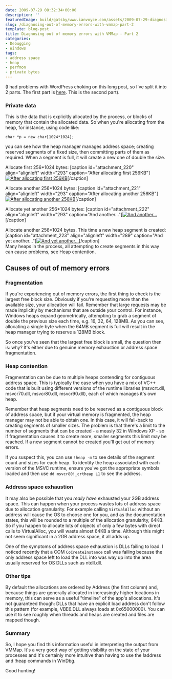 ```yaml
---
date: 2009-07-29 08:32:34+00:00
description: ''
featuredImage: build/gatsby/www.ianvoyce.com/assets/2009-07-29-diagnosing-out-of-memory-errors-with-vmmap-part-2_heap1.png
slug: /diagnosing-out-of-memory-errors-with-vmmap-part-2
template: blog-post
title: Diagnosing out of memory errors with VMMap - Part 2
categories:
- Debugging
- Windows
tags:
- address space
- heap
- perfmon
- private bytes
---
```


(I had problems with WordPress choking on this long post, so I've split it into 2 parts. The first part is [here](http://www.ianvoyce.com/index.php/2009/07/28/diagnosing-out-of-memory-errors-with-vmmap/). This is the second part).
<!-- more -->


### Private data


This is the data that is explicitly allocated by the process, or blocks of memory that contain the allocated data. So when you're allocating from the heap, for instance, using code like:

    
    
    char *p = new char[1024*1024];
    


you can see how the heap manager manages address space; creating reserved segments of a fixed size, then committing parts of them as required.
When a segment is full, it will create a new one of double the size.

Allocate first 256*1024 bytes:
[caption id="attachment_220" align="alignleft" width="293" caption="After allocating first 256KB"][![After allocating first 256KB](http://72.47.193.211/wp-content/uploads/2009/07/heap1.png)](http://72.47.193.211/wp-content/uploads/2009/07/heap1.png)[/caption]
  
Allocate another 256*1024 bytes:
[caption id="attachment_221" align="alignleft" width="293" caption="After allocating another 256KB"][![After allocating another 256KB](http://72.47.193.211/wp-content/uploads/2009/07/heap2.png)](http://72.47.193.211/wp-content/uploads/2009/07/heap2.png)[/caption]
  
Allocate yet another 256*1024 bytes:
[caption id="attachment_222" align="alignleft" width="293" caption="And another..."][![And another...](http://72.47.193.211/wp-content/uploads/2009/07/heap3.png)](http://72.47.193.211/wp-content/uploads/2009/07/heap3.png)[/caption]
  
Allocate another 256*1024 bytes. This time a new heap segment is created:
[caption id="attachment_223" align="alignleft" width="289" caption="And yet another..."][![And yet another...](http://72.47.193.211/wp-content/uploads/2009/07/heap4.png)](http://72.47.193.211/wp-content/uploads/2009/07/heap4.png)[/caption]  
Many heaps in the process, all attempting to create segments in this way can cause problems, see Heap contention.



## Causes of out of memory errors





### Fragmentation


If you're experiencing out of memory errors, the first thing to check is the largest free block size. Obviously if you're requesting more than the available size, your allocation will fail. Remember that large requests may be made implicitly by mechanisms that are outside your control. For instance, Windows heaps expand geometrically, attempting to grab a segment of double the previous size each time, e.g. 16, 32, 64, 128MB. As you can see, allocating a single byte when the 64MB segment is full will result in the heap manager trying to reserve a 128MB block.

So once you've seen that the largest free block is small, the question then is: why? It's either due to genuine memory exhaustion or address space fragmentation.



### Heap contention


Fragmentation can be due to multiple heaps contending for contiguous address space. This is typically the case when you have a mix of VC++ code that is built using different versions of the runtime libraries (msvcrt.dll, msvcr70.dll, msvcr80.dll, msvcr90.dll), each of which manages it's own heap.

Remember that heap segments need to be reserved as a contiguous block of address space, but if your virtual memory is fragmented, the heap manager may not be able to obtain one. In this case, it will fall-back to creating segments of smaller sizes. The problem is that there's a limit to the number of segments that can be created - a measly 32 in Windows XP - so if fragmentation causes it to create more, smaller segments this limit may be reached. If a new segment cannot be created you'll get out of memory errors.

If you suspect this, you can use `!heap -m` to see details of the segment count and sizes for each heap. To identity the heap associated with each version of the MSVC runtime, ensure you've got the appropriate symbols loaded and then use `dd msvcr80!_crtheap L1` to see the address.




### Address space exhaustion


It may also be possible that you _really have_ exhausted your 2GB address space. This can happen when your process wastes lots of address space due to allocation granularity. For example calling `VirtualAlloc` without an address will cause the OS to choose one for you, and as the documentation states, this will be rounded to a multiple of the allocation granularity, 64KB. So if you happen to allocate lots of objects of only a few bytes with direct calls to VirtualAlloc, you will waste almost 64KB a time. Although this might not seem significant in a 2GB address space, it all adds up.

One of the symptoms of address space exhaustion is DLLs failing to load. I noticed recently that a COM `CoCreateInstance` call was failing because the only address space left to load the DLL into was way up into the area usually reserved for OS DLLs such as ntdll.dll.




### Other tips


By default the allocations are ordered by Address (the first column) and, because things are generally allocated in increasingly higher locations in memory, this can serve as a useful "timeline" of the app's allocations. It's not guaranteed though: DLLs that have an explicit load address don't follow this pattern (for example, VBE6.DLL always loads at 0x65000000). You can use it to see roughly when threads and heaps are created and files are mapped though.



### Summary


So, I hope you find this information useful in interpreting the output from VMMap. It's a very good way of getting visibility on the state of your processes and it's certainly more intuitive than having to use the !address and !heap commands in WinDbg.

Good hunting!
